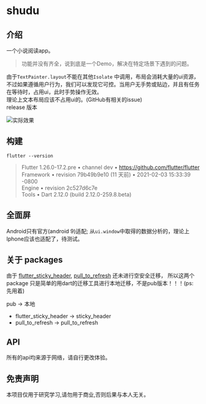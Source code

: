 # shudu

## 介绍

一个小说阅读app。
> 功能并没有齐全，说到底是一个Demo，解决在特定场景下遇到的问题。

由于`TextPainter.layout`不能在其他`Isolate` 中调用，布局会消耗大量的ui资源，不过如果遵循用户行为，我们可以发现它可控。当用户无手势或贴边，并且有任务在等待时，占用ui，此时手势操作无效。  
理论上文本布局应该不占用ui的。(GitHub有相关的issue)  
release 版本

![实际效果](./效果.gif)

## 构建

    flutter --version  
> Flutter 1.26.0-17.2.pre • channel dev • <https://github.com/flutter/flutter>  
> Framework • revision 79b49b9e10 (11 天前) • 2021-02-03 15:33:39 -0800  
> Engine • revision 2c527d6c7e  
> Tools • Dart 2.12.0 (build 2.12.0-259.8.beta)  

## 全面屏

Android只有官方(android 9)适配; 从`ui.window`中取得的数据分析的，理论上Iphone应该也适配了，待测试。  

## 关于 packages

由于 [flutter_sticky_header](https://pub.flutter-io.cn/packages/flutter_sticky_header), [pull_to_refresh](https://pub.flutter-io.cn/packages/pull_to_refresh) 还未进行空安全迁移，
所以这两个package 只是简单的用dart的迁移工具进行本地迁移，不是pub版本！！！(ps: 先用着)

pub -> 本地

* flutter_sticky_header -> sticky_header
* pull_to_refresh -> pull_to_refresh

## API

所有的api均来源于网络，请自行更改体验。

## 免责声明

本项目仅用于研究学习,请勿用于商业,否则后果与本人无关。
